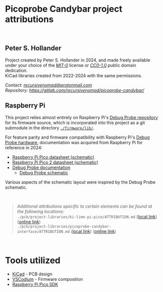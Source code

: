 # Picoprobe Candybar project attributions

&nbsp;






## Peter S. Hollander

Project created by Peter S. Hollander in 2024, and made freely available under your choice of the [*MIT-0*](./LICENSE.txt) license or [*CC0-1.0*][URL-CC0] public domain dedication.  
KiCad libraries created from 2022-2024 with the same permissions.

*Contact: <recursivenomad@protonmail.com>*  
*Repository: <https://gitlab.com/recursivenomad/picoprobe-candybar/>*



## Raspberry Pi

This project relies almost entirely on Raspberry Pi's [Debug Probe repository][URL-Debug-Probe] for its firmware source, which is incorporated into this project as a git submodule in the directory [`./firmware/lib/`](./firmware/lib/).

For feature parity and firmware compatibility with Raspberry Pi's [Debug Probe hardware][URL-Debug-Probe-Brief], documentation was acquired from Raspberry Pi for reference in 2024:

- [Raspberry Pi Pico datasheet (schematic)][URL-Pico-Schematic]
- [Raspberry Pi Pico 2 datasheet (schematic)][URL-Pico-2-Schematic]
- [Debug Probe documentation][URL-Debug-Probe-Docs]
  - [Debug Probe schematic][URL-Debug-Probe-Schematic]

Various aspects of the schematic layout were inspired by the Debug Probe schematic.

&nbsp;






> *Additional attributions specific to certain elements can be found at the following locations:*  
> `./pcb/project-libraries/ki-lime-pi-pico/ATTRIBUTION.md` ([local link](./pcb/project-libraries/ki-lime-pi-pico/ATTRIBUTION.md)) ([online link](https://github.com/recursivenomad/ki-lime-pi-to-go/blob/main/ATTRIBUTION.md))  
> `./pcb/project-libraries/picoprobe-candybar-interface/ATTRIBUTION.md` ([local link](./pcb/project-libraries/picoprobe-candybar-interface/ATTRIBUTION.md)) ([online link](https://gitlab.com/recursivenomad/picoprobe-candybar-interface/-/blob/main/ATTRIBUTION.md))

&nbsp;






# Tools utilized

- [KiCad][URL-KiCad] - PCB design
- [VSCodium][URL-VSCodium] - Firmware composition
- [Raspberry Pi Pico SDK][URL-Pico-SDK]






[URL-MIT-0]: <https://opensource.org/license/mit-0/>
[URL-CC0]: <https://creativecommons.org/publicdomain/zero/1.0/>

[URL-Debug-Probe]: <https://github.com/raspberrypi/debugprobe/>
[URL-Debug-Probe-Brief]: <https://datasheets.raspberrypi.com/debug/raspberry-pi-debug-probe-product-brief.pdf>
[URL-Debug-Probe-Docs]: <https://www.raspberrypi.com/documentation/microcontrollers/debug-probe.html>
[URL-Debug-Probe-Schematic]: <https://datasheets.raspberrypi.com/debug/raspberry-pi-debug-probe-schematics.pdf>
[URL-Pico-Schematic]: <https://datasheets.raspberrypi.com/pico/pico-datasheet.pdf#pico-schematic>
[URL-Pico-2-Schematic]: <https://datasheets.raspberrypi.com/pico/pico-2-datasheet.pdf#schematic>

[URL-KiCad]: <https://www.kicad.org/>
[URL-Pico-SDK]: <https://github.com/raspberrypi/pico-sdk>
[URL-VSCodium]: <https://vscodium.com/>

